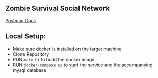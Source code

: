 ## Zombie Survival Social Network

[Postman Docs](https://www.getpostman.com/collections/1fa844327cfc6b9b3894)

## Local Setup:
* Make sure docker is installed on the target machine
* Clone Repository
* RUN `make bi` to build the docker image
* RUN `docker-compose up` to start the service and the accompanying mysql database
